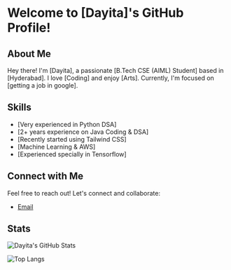 # Welcome to [Dayita]'s GitHub Profile!

## About Me

Hey there! I'm [Dayita], a passionate [B.Tech CSE (AIML) Student] based in [Hyderabad]. I love [Coding] and enjoy [Arts]. Currently, I'm focused on [getting a job in google].

## Skills

- [Very experienced in Python DSA]
- [2+ years experience on Java Coding & DSA]
- [Recently started using Tailwind CSS]
- [Machine Learning & AWS]
- [Experienced specially in Tensorflow]

## Connect with Me

Feel free to reach out! Let's connect and collaborate:

- [Email](dayita.halder29@gmail.com)

## Stats

![Dayita's GitHub Stats](https://github-readme-stats.vercel.app/api?username=YourGitHubUsername&show_icons=true&theme=radical)

![Top Langs](https://github-readme-stats.vercel.app/api/top-langs/?username=YourGitHubUsername&layout=compact&theme=radical)
